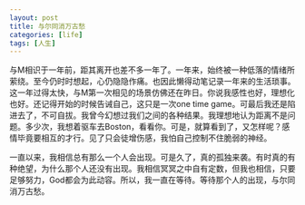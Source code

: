 ```yaml
---
layout: post
title: 与尔同消万古愁
categories: [life]
tags: [人生]
---
```



与M相识于一年前，距其离开也差不多一年了。一年来，始终被一种低落的情绪所萦绕。至今仍时时想起，心仍隐隐作痛。也因此懒得动笔记录一年来的生活琐事。这一年过得太快，与M第一次相见的场景仿佛还在昨日。你说我感性也好，理想化也好。还记得开始的时候告诫自己，这只是一次one time game。可最后我还是陷进去了，不可自拔。我曾今幻想过我们之间的各种结果。我理想地认为距离不是问题。多少次，我想着驱车去Boston，看看你。可是，就算看到了，又怎样呢？感情毕竟要相互的才行。见了只会徒增伤感，我怕自己控制不住脆弱的神经。

一直以来，我相信总有那么一个人会出现。可是久了，真的孤独来袭。有时真的有种绝望，为什么那个人还没有出现。我相信冥冥之中自有定数，但我也相信，只要足够努力，God都会为此动容。所以，我一直在等待。等待那个人的出现，与尔同消万古愁。

